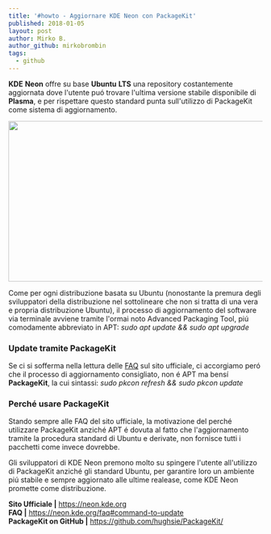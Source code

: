 ```yaml
---
title: '#howto - Aggiornare KDE Neon con PackageKit'
published: 2018-01-05
layout: post
author: Mirko B.
author_github: mirkobrombin
tags:
  - github
---
```

<p><strong>KDE</strong> <strong>Neon</strong> offre su base <strong>Ubuntu</strong> <strong>LTS</strong> una repository costantemente aggiornata dove l'utente puó trovare l'ultima versione stabile disponibile di <strong>Plasma</strong>, e per rispettare questo standard punta sull'utilizzo di&nbsp;PackageKit come sistema di aggiornamento.</p><p><img class=" size-full wp-image-279" alt="" height="318" src="https://linuxhub.it/wordpress/wp-content/uploads/2018/01/kde-neon-packagekit.png" width="687" /></p><p>Come per ogni distribuzione basata su Ubuntu (nonostante la premura degli sviluppatori della distribuzione nel sottolineare che non si tratta di una vera e propria distribuzione Ubuntu), il processo di aggiornamento del software via terminale avviene tramite l'ormai noto&nbsp;Advanced Packaging Tool, piú comodamente abbreviato in APT: <em>sudo apt update &amp;&amp; sudo apt upgrade</em></p><h3>Update tramite PackageKit</h3><p>Se ci si sofferma nella lettura delle <a href="https://neon.kde.org/faq#command-to-update">FAQ</a> sul sito ufficiale, ci accorgiamo peró che il processo di aggiornamento consigliato, non é APT ma bensí <strong>PackageKit</strong>, la cui sintassi: <em>sudo pkcon refresh &amp;&amp; sudo pkcon update</em></p><h3>Perché usare PackageKit</h3><p>Stando sempre alle FAQ del sito ufficiale, la motivazione del perché utilizzare PackageKit anziché APT é dovuta al fatto che l'aggiornamento tramite la procedura standard di Ubuntu e derivate, non fornisce tutti i pacchetti come invece dovrebbe.</p><p>Gli sviluppatori di KDE Neon premono molto su spingere l'utente all'utilizzo di PackageKit anziché gli standard Ubuntu, per garantire loro un ambiente piú stabile e sempre aggiornato alle ultime realease, come KDE Neon promette come distribuzione. &nbsp;</p><p><strong>Sito Ufficiale |</strong> <a href="https://neon.kde.org">https://neon.kde.org</a><br /><strong>FAQ |</strong> <a href="https://neon.kde.org/faq#command-to-update">https://neon.kde.org/faq#command-to-update</a><br /><strong>PackageKit on GitHub |</strong> <a href="https://github.com/hughsie/PackageKit/">https://github.com/hughsie/PackageKit/</a></p>